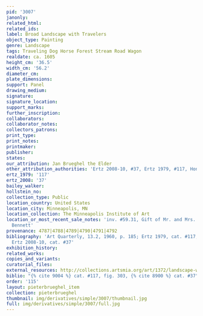 ```yaml
---
pid: '3007'
janonly: 
related_html: 
related_ids: 
label: Broad Landscape with Travelers
object_type: Painting
genre: Landscape
tags: Traveling Dog Horse Forest Stream Road Wagon
realdate: ca. 1605
height_cm: '36.5'
width_cm: '56.2'
diameter_cm: 
plate_dimensions: 
support: Panel
drawing_medium: 
signature: 
signature_location: 
support_marks: 
further_inscription: 
collaborators: 
collaborator_notes: 
collectors_patrons: 
print_type: 
print_notes: 
printmaker: 
publisher: 
states: 
our_attribution: Jan Brueghel the Elder
other_attribution_authorities: 'Ertz 2008-10, #37, Ertz 1979, #117, Honig database'
ertz_1979: '117'
ertz_2008: '37'
bailey_walker: 
hollstein_no: 
collection_type: Public
location_country: United States
location_city: Minneapolis, MN
location_collection: The Minneapolis Institute of Art
location_or_most_recent_sale_notes: 'inv. #59.31, Gift of Mr. and Mrs. Theodore W.
  Bennett'
provenance: 4787|4788|4789|4790|4791|4792
bibliography: 'Art Quarterly, 13.2, 1960, p. 185; Ertz 1979, cat. #117, fig. 303;
  Ertz 2008-10, cat. #37'
exhibition_history: 
related_works: 
copies_and_variants: 
curatorial_files: 
external_resources: http://collections.artsmia.org/art/1372/landscape-with-peasants-jan-brueghel-the-elder
biblio: "{% cite 9004 %} cat. #117, fig. 303, {% cite 8900 %} cat. #37"
order: '115'
layout: pieterbrueghel_item
collection: pieterbrueghel
thumbnail: img/derivatives/simple/3007/thumbnail.jpg
full: img/derivatives/simple/3007/full.jpg
---
```

